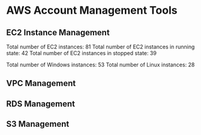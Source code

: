 # AWS Account Management Tools

## EC2 Instance Management

Total number of EC2 instances: 81
Total number of EC2 instances in running state: 42
Total number of EC2 instances in stopped state: 39

Total number of Windows instances: 53
Total number of Linux instances: 28

## VPC Management

## RDS Management

## S3 Management
